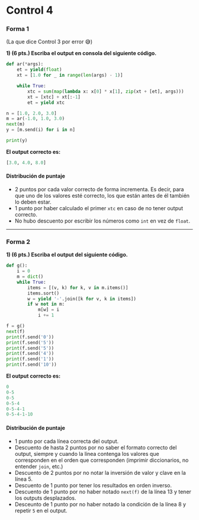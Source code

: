 # Control 4

### Forma 1

(La que dice Control 3 por error :sweat_smile:)

**1) (6 pts.) Escriba el output en consola del siguiente código.**

```python
def ar(*args):
    et = yield(float)
    xt = [1.0 for _ in range(len(args) - 1)]

    while True:
        xtc = sum(map(lambda x: x[0] * x[1], zip(xt + [et], args)))
        xt = [xtc] + xt[:-1]
        et = yield xtc

n = [1.0, 2.0, 3.0]
m = ar(-1.0, 1.0, 3.0)
next(m)
y = [m.send(i) for i in n]

print(y)
```

**El output correcto es:**

```python
[3.0, 4.0, 8.0]
```

#### Distribución de puntaje

- 2 puntos por cada valor correcto de forma incrementa. Es decir, para que uno de los valores esté correcto, los que están antes de él también lo deben estar.
- 1 punto por haber calculado el primer `xtc` en caso de no tener output correcto.
- No hubo descuento por escribir los números como `int` en vez de `float`.


----------

### Forma 2

**1) (6 pts.) Escriba el output del siguiente código.**

```python
def g():
    i = 0
    m = dict()
    while True:
        items = [(v, k) for k, v in m.items()]
        items.sort()
        w = yield '-'.join([k for v, k in items])
        if w not in m:
            m[w] = i
            i += 1

f = g()
next(f)
print(f.send('0'))
print(f.send('5'))
print(f.send('5'))
print(f.send('4'))
print(f.send('1'))
print(f.send('10'))
```

**El output correcto es:**

```python
0
0-5
0-5
0-5-4
0-5-4-1
0-5-4-1-10
```

#### Distribución de puntaje

- 1 punto por cada línea correcta del output.
- Descuento de hasta 2 puntos por no saber el formato correcto del output, siempre y cuando la línea contenga los valores que corresponden en el orden que corresponden (imprimir diccionarios, no entender `join`, etc.)
- Descuento de 2 puntos por no notar la inversión de valor y clave en la línea 5.
- Descuento de 1 punto por tener los resultados en orden inverso.
- Descuento de 1 punto por no haber notado `next(f)` de la línea 13 y tener los outputs desplazados.
- Desceunto de 1 punto por no haber notado la condición de la línea 8 y repetir `5` en el output.